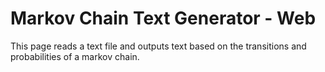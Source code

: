 # Markov Chain Text Generator - Web
This page reads a text file and outputs text based on the transitions and probabilities of a markov chain.